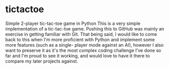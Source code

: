 # tictactoe
Simple 2-player tic-tac-toe game in Python
This is a very simple implementation of a tic-tac-toe game. Pushing this to GitHub was mainly an exercise in getting familiar with Git.
That being said, I would like to come back to this when I'm more proficient with Python and implement some more features (such as a single-
player mode against an AI), however I also want to preserve it as it's the most complex coding challenge I've done so far and I'm proud
to see it working, and would love to have it there to compare my later projects against.
